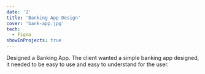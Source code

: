 ```yaml
---
date: '2'
title: 'Banking App Design'
cover: 'bank-app.jpg'
tech:
  - Figma
showInProjects: true
---
```


Designed a Banking App. The client wanted a simple banking app designed, it needed to be easy to use and easy to understand for the user.
